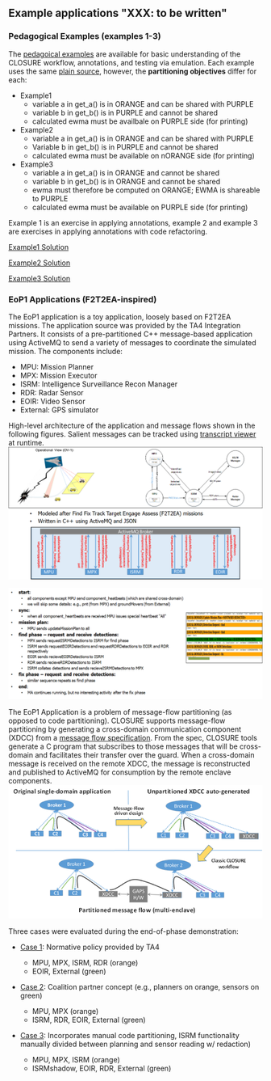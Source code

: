 ## Example applications "XXX: to be written"

### Pedagogical Examples (examples 1-3)
The [pedagoical examples](https://github.com/gaps-closure/build/blob/develop/apps/examples/) are available for basic understanding of the CLOSURE workflow, annotations, and testing via emulation. Each example uses the same [plain source](https://github.com/gaps-closure/build/blob/develop/apps/examples/example1/plain/example1.c), however, the **partitioning objectives** differ for each:

- Example1 
    - variable a in get_a() is in ORANGE and can be shared with PURPLE 
    - variable b in get_b() is in PURPLE and cannot be shared
    - calculated ewma must be availbale on PURPLE side (for printing)
- Example2
    - variable a in get_a() is in ORANGE and can be shared with PURPLE
    - Variable b in get_b() is in PURPLE and cannot be shared
    - calculated ewma must be available on nORANGE side (for printing)
- Example3 
    - variable a in get_a() is in ORANGE and cannot be shared
    - variable b in get_b() is in ORANGE and cannot be shared
    - ewma must therefore be computed on ORANGE; EWMA is shareable to PURPLE
    - calculated ewma must be available on PURPLE side (for printing)

Example 1 is an exercise in applying annotations, example 2 and example 3 are exercises in applying annotations with code refactoring.

[Example1 Solution](https://github.com/gaps-closure/build/blob/develop/apps/examples/example1/.solution)

[Example2 Solution](https://github.com/gaps-closure/build/blob/develop/apps/examples/example2/.solution)

[Example3 Solution](https://github.com/gaps-closure/build/blob/develop/apps/examples/example3/.solution)

### EoP1 Applications (F2T2EA-inspired)
The EoP1 application is a toy application, loosely based on F2T2EA missions. The application source was provided by the TA4 Integration Partners. It consists of a pre-partitioned C++ message-based application using ActiveMQ to send a variety of messages to coordinate the simulated mission.  The components include:
- MPU: Mission Planner
- MPX: Mission Executor
- ISRM: Intelligence Surveillance Recon Manager
- RDR: Radar Sensor
- EOIR: Video Sensor
- External: GPS simulator

High-level architecture of the application and message flows shown in the following figures. Salient messages can be tracked using [transcript viewer](https://github.com/gaps-closure/build/tree/develop/apps/eop1/transcriptview) at runtime.
![Mission Application](docs/C/images/ma.png)

![Salient Messages](docs/C/images/salient.png)

The EoP1 Application is a problem of message-flow partitioning (as opposed to code partitioning). CLOSURE supports message-flow partitioning by generating a cross-domain communication component (XDCC) from a [message flow specification](https://github.com/gaps-closure/build/blob/develop/apps/eop1/case1/design/design_spec.json). From the spec, CLOSURE tools generate a C program that subscribes to those messages that will be cross-domain and facilitates their transfer over the guard. When a cross-domain message is received on the remote XDCC, the message is reconstructed and published to ActiveMQ for consumption by the remote enclave components. 
![XDCC concept](docs/C/images/xdcc.png)

Three cases were evaluated during the end-of-phase demonstration:

- [Case 1](https://github.com/gaps-closure/build/tree/develop/apps/eop1/case1): Normative policy provided by TA4 
    - MPU, MPX, ISRM, RDR (orange)
    - EOIR, External (green)

- [Case 2](https://github.com/gaps-closure/build/tree/develop/apps/eop1/case2): Coalition partner concept (e.g., planners on orange, sensors on green)
    - MPU, MPX (orange)
    - ISRM, RDR, EOIR, External (green)

- [Case 3](https://github.com/gaps-closure/build/tree/develop/apps/eop1/case3): Incorporates manual code partitioning, ISRM functionality manually divided between planning and sensor reading w/ redaction)
    - MPU, MPX, ISRM (orange)
    - ISRMshadow, EOIR, RDR, External (green)